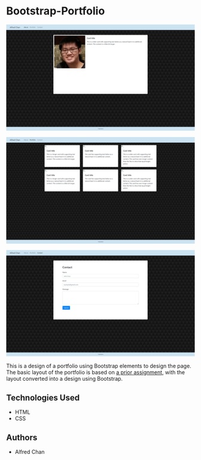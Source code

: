 # Bootstrap-Portfolio

![Main page of website](assets/images/site1.png "Screenshot of main page")

![Portfolio page of website](assets/images/site2.png "Screenshot of portfolio page")

![Contacts page of website](assets/images/site3.png "Screenshot of contact page")

This is a design of a portfolio using Bootstrap elements to design the page. The basic layout of the portfolio is based on [a prior assignment](https://github.com/b0bland/Basic-Portfolio), with the layout converted into a design using Bootstrap. 

## Technologies Used

* HTML
* CSS

## Authors

* Alfred Chan
